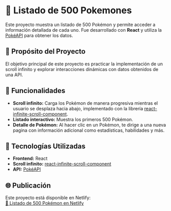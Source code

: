 # 📜 Listado de 500 Pokemones

Este proyecto muestra un listado de 500 Pokémon y permite acceder a información detallada de cada uno. Fue desarrollado con **React** y utiliza la [PokéAPI](https://pokeapi.co) para obtener los datos.

## 🎯 Propósito del Proyecto

El objetivo principal de este proyecto es practicar la implementación de un scroll infinito y explorar interacciones dinámicas con datos obtenidos de una API.

## 🧩 Funcionalidades

- **Scroll infinito:** Carga los Pokémon de manera progresiva mientras el usuario se desplaza hacia abajo, implementado con la librería [react-infinite-scroll-component](https://www.npmjs.com/package/react-infinite-scroll-component).
- **Listado interactivo:** Muestra los primeros 500 Pokémon.
- **Detalle de Pokémon:** Al hacer clic en un Pokémon, te dirige a una nueva pagina con información adicional como estadísticas, habilidades y más.

## 🌟 Tecnologías Utilizadas

- **Frontend:** React
- **Scroll infinito:** [react-infinite-scroll-component](https://www.npmjs.com/package/react-infinite-scroll-component)
- **API:** [PokéAPI](https://pokeapi.co)

## 🌐 Publicación

Este proyecto está disponible en Netlify:  
[🔗 Listado de 500 Pokémon en Netlify](https://poke-scroll-infinite.netlify.app/)

